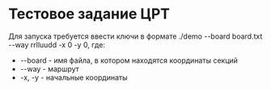 # Тестовое задание ЦРТ

Для запуска требуется ввести ключи в формате
./demo --board board.txt --way rrlluudd -x 0 -y 0, 
где:
* --board - имя файла, в котором находятся координаты секций
* --way - маршрут
* -x, -y - начальные координаты

